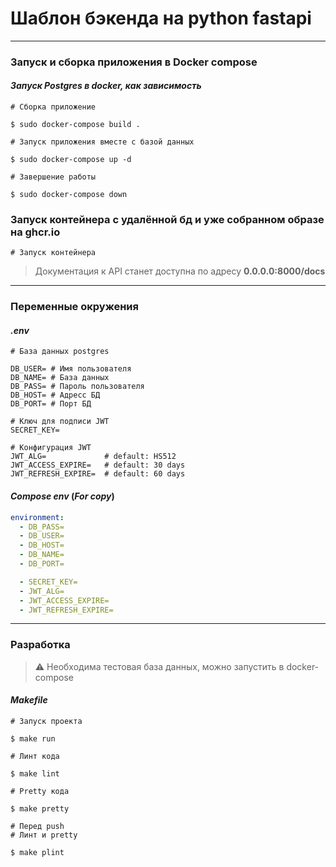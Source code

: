 # Шаблон бэкенда на python fastapi

<hr>

### Запуск и сборка приложения в Docker compose
#### *Запуск Postgres в docker, как зависимость*

```shell
# Сборка приложение

$ sudo docker-compose build .
```

```shell
# Запуск приложения вместе с базой данных

$ sudo docker-compose up -d
```

```shell
# Завершение работы

$ sudo docker-compose down
```

### Запуск контейнера с удалённой бд и уже собранном образе на ghcr.io

```shell
# Запуск контейнера
```

> Документация к API станет доступна по адресу **0.0.0.0:8000/docs**
<hr>

### Переменные окружения

#### *.env*

```dotenv
# База данных postgres

DB_USER= # Имя пользователя
DB_NAME= # База данных
DB_PASS= # Пароль пользователя
DB_HOST= # Адресс БД
DB_PORT= # Порт БД

# Ключ для подписи JWT
SECRET_KEY=

# Конфигурация JWT
JWT_ALG=             # default: HS512
JWT_ACCESS_EXPIRE=   # default: 30 days
JWT_REFRESH_EXPIRE=  # default: 60 days
```

#### *Compose env* (*For copy*)
```yaml
environment:
  - DB_PASS=
  - DB_USER=
  - DB_HOST=
  - DB_NAME=
  - DB_PORT=

  - SECRET_KEY=
  - JWT_ALG=
  - JWT_ACCESS_EXPIRE=
  - JWT_REFRESH_EXPIRE=
```

<hr>

### Разработка

> :warning: Необходима тестовая база данных, можно запустить в docker-compose

#### *Makefile*

```shell
# Запуск проекта

$ make run
```

```shell
# Линт кода

$ make lint
```

```shell
# Pretty кода

$ make pretty
```

```shell
# Перед push
# Линт и pretty

$ make plint
```